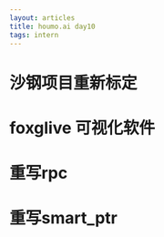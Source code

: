 ```yaml
---
layout: articles
title: houmo.ai day10
tags: intern
---
```


# 沙钢项目重新标定




# foxglive 可视化软件


# 重写rpc

# 重写smart_ptr
